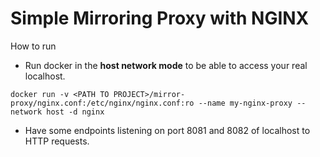 # Simple Mirroring Proxy with NGINX

How to run

* Run docker in the **host network mode** to be able to access your real localhost.

```shell script
docker run -v <PATH TO PROJECT>/mirror-proxy/nginx.conf:/etc/nginx/nginx.conf:ro --name my-nginx-proxy --network host -d nginx 
```

* Have some endpoints listening on port 8081 and 8082 of localhost to HTTP requests.